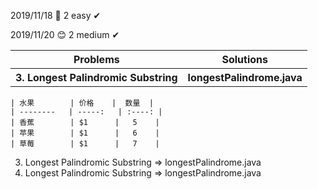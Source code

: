 2019/11/18 🎉
2 easy ✔

2019/11/20 😊
2 medium ✔

<table>
  <tr>
    <th>Problems</th>
    <th>Solutions</th>
  </tr>
  <tr>
    <th>3. Longest Palindromic Substring</th>
    <th>longestPalindrome.java</th>
  </tr>
</table>
    
    | 水果        | 价格    |  数量  |
    | --------   | -----:   | :----: |
    | 香蕉        | $1      |   5    |
    | 苹果        | $1      |   6    |
    | 草莓        | $1      |   7    |   
    
3. Longest Palindromic Substring => longestPalindrome.java
5. Longest Palindromic Substring => longestPalindrome.java
